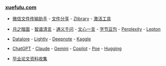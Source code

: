 ### **[xuefulu.com](http://xuefulu.com/)**

+ [微信文件传输助手](https://filehelper.weixin.qq.com/) - [文件分享](https://wormhole.app) - [Zlibrary](https://zh.z-library.se/) - [激活工具](https://pan.baidu.com/share/init?surl=4U3zIG4tG6ZdMBrHaPaLzw&pwd=c65c#list/path=%2FHEU%20KMS%20Activator)

+ [月之暗面](https://kimi.moonshot.cn/) - [智谱清言](https://chatglm.cn/main/alltoolsdetail) - [通义千问](https://tongyi.aliyun.com/qianwen/) - [文心一言](https://yiyan.baidu.com/) - [字节豆包](https://www.doubao.com/chat/) - [Perplexity](https://www.perplexity.ai/) - [Lepton](https://search.lepton.run/)

+ [Datalore](https://datalore.jetbrains.com/) - [Lightly](https://lightly.teamcode.com/login) - [Deepnote](https://deepnote.com/sign-in) - [Kaggle](https://www.kaggle.com/)

+ [ChatGPT](https://chat.openai.com/) - [Claude](https://claude.ai/) - [Gemini](https://gemini.google.com/) - [Copilot](https://copilot.microsoft.com) - [Poe](https://poe.com/) - [Hugging
](https://huggingface.co/chat/)

+ [毕业论文资料收集](https://send2me.cn/b8YG5Ez2/RI-z442A7iRs7A)



